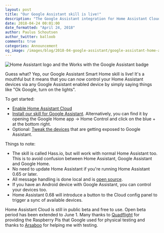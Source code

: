 ```yaml
---
layout: post
title: "Our Google Assistant skill is live!"
description: "The Google Assistant integration for Home Assistant Cloud is now available to all."
date: 2018-04-24 00:01:00
date_formatted: "April 24, 2018"
author: Paulus Schoutsen
author_twitter: balloob
comments: true
categories: Announcement
og_image: /images/blog/2018-04-google-assistant/google-assistant-home-assistant.png
---
```


<p class='img'>
  <img
    src='/images/blog/2018-04-google-assistant/google-assistant-home-assistant.png'
    alt='Home Assistant logo and the Works with the Google Assistant badge'
  />
</p>

Guess what? Yep, our Google Assistant Smart Home skill is live! It's a mouthful but it means that you can now control your Home Assistant devices via any Google Assistant enabled device by simply saying things like "Ok Google, turn on the lights".

To get started:

 - [Enable Home Assistant Cloud](/cloud/#enabling-the-cloud)
 - [Install our skill for Google Assistant](https://assistant.google.com/services/a/uid/00000091fd5fb875). Alternatively, you can find it by opening the Google Home app -> Home Control and click on the blue + at the bottom right.
 - Optional: [Tweak the devices](/cloud/google_assistant/) that are getting exposed to Google Assistant.

Things to note:

 - The skill is called Hass.io, but will work with normal Home Assistant too. This is to avoid confusion between Home Assistant, Google Assistant and Google Home.
 - No need to update Home Assistant if you're running Home Assistant 0.65 or later.
 - All message handling is done local and is [open source](https://github.com/home-assistant/home-assistant/blob/dev/homeassistant/components/google_assistant/trait.py).
 - If you have an Android device with Google Assistant, you can control your devices too.
 - Home Assistant 0.68 will introduce a button to the Cloud config panel to trigger a sync of available devices.

Home Assistant Cloud is still in public beta and free to use. Open beta period has been extended to June 1. Many thanks to [Quadflight] for providing the Raspberry Pis that Google used for physical testing and thanks to [Arsaboo] for helping me with testing.

[Quadflight]: https://github.com/quadflight
[Arsaboo]: https://github.com/arsaboo
